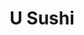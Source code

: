 ---
layout: place
title: "U Sushi"
permalink: /new-jersey/medford/u-sushi.html
stateAbbr: NJ
stateName: New Jersey
cityName: Medford
seo:
  name: "U Sushi"
  type: Restaurant
  links: https://www.usushimedford.com/
description: "U Sushi serves delicious sushi in Medford, New Jersey. Try fresh Japanese dishes for a great dining experience. Available for takeout, delivery, lunch, and dinner."
place_id: ChIJraka3xwxwYkR_Uwopan-u2I
photos:
  - name: >-
      places/ChIJraka3xwxwYkR_Uwopan-u2I/photos/AeeoHcJg_YY8_OSMNnpFjBvcI5VZPGz5kpdy1Kk0s4sNelcDnw8-f6877NNyXBkK0kd8NQa8dnNsIgXkjVO3HzdOdecs62L3NEk1g-dDitASGDpawLXBplM6wZjFYRzVGSaKygd1ZYfFLeHKksJ2XfvGiVpYJ750z5uQuUr9kcmo6D_O1Np_In4U4vD0X3uDKZO6-YZEcmFSegPF3xUqfpKmZo3Tc_iNcDKZNCA4khqUfoKWDEF9WVpkASnDb4u0Q4GF-N7_1yIJHAuYnlD3s5IPxmEg-0d5qe3VmVLdrHIdJ7jbOg
    widthPx: 1639
    heightPx: 2048
    authorAttributions:
      - displayName: U SUSHI ASIAN CUISINE
        uri: https://maps.google.com/maps/contrib/115823374414805127320
        photoUri: >-
          https://lh3.googleusercontent.com/a-/ALV-UjU43uyaxJwm1twzR4gY8RJiu0YF6EHnV5Lp3oarl6ZQh4oTsp0=s100-p-k-no-mo
    flagContentUri: >-
      https://www.google.com/local/imagery/report/?cb_client=maps_api_places.places_api&image_key=!1e10!2sAF1QipOFTUnjKAzRGkOfU39AShQK9cVwHu6wQdZ0zkf_&hl=en-US
    googleMapsUri: >-
      https://www.google.com/maps/place//data=!3m4!1e2!3m2!1sAF1QipOFTUnjKAzRGkOfU39AShQK9cVwHu6wQdZ0zkf_!2e10!4m2!3m1!1s0x89c1311cdf1aa9ad:0x62bbfea9a5284cfd
  - name: >-
      places/ChIJraka3xwxwYkR_Uwopan-u2I/photos/AeeoHcL-9Y29ewzhKkbiCif3gCKKGikLTdCRpr-oy1NKvL83KaWp2ZSBzu5lCHGPMg1zxuim-2ZjH-5Oy8lRN1UWu0p3G3GTwMNhwdiEBBsWF64tAzCbgu4iLuQ0NVp8g9c6Qpq6Op_3KHZWGDKdYYBwtqpwKIqllSaZZvfBgkYByZp0yZUzRXyCeQOlwuxI59m48oeNEslkQUGYAApdqqcqNclhhXvrJS_dYRW-lnSPzNkuuOccNYiestzLuELq83_dLQ79LreIpCbnnNt-km1ziS3yjhbwkm6ksA4Tb8jNDzit0A
    widthPx: 2048
    heightPx: 1152
    authorAttributions:
      - displayName: U SUSHI ASIAN CUISINE
        uri: https://maps.google.com/maps/contrib/115823374414805127320
        photoUri: >-
          https://lh3.googleusercontent.com/a-/ALV-UjU43uyaxJwm1twzR4gY8RJiu0YF6EHnV5Lp3oarl6ZQh4oTsp0=s100-p-k-no-mo
    flagContentUri: >-
      https://www.google.com/local/imagery/report/?cb_client=maps_api_places.places_api&image_key=!1e10!2sAF1QipMySxbBmqTuiA_-7QtK9_vqMKEYRmA0RznL1ND-&hl=en-US
    googleMapsUri: >-
      https://www.google.com/maps/place//data=!3m4!1e2!3m2!1sAF1QipMySxbBmqTuiA_-7QtK9_vqMKEYRmA0RznL1ND-!2e10!4m2!3m1!1s0x89c1311cdf1aa9ad:0x62bbfea9a5284cfd
  - name: >-
      places/ChIJraka3xwxwYkR_Uwopan-u2I/photos/AeeoHcJODSqSle9a1F1nyMCM3ThYNdqvBUc49oAHgXTPSnbKHIp6HbILUFjAWshfVesYo7VXip73jqParqSgR2zRr4nYoXhUM1t6SlGDEeSNwQeY8t-9XwkugEM2cCKPCH5bpE9OFpw0_kOqcifo0cUQLp3rIKtBkOE35RMzvekWhB3bNoy6f-5j2zOA8dgt1spbHnmkBPp4GlBKj90FJb3WdrGfO8-2zbVtx6TPGSsKSMFwasJr_YmMruqSZm0AmvqL-aIBqOu1rP9ZiNJDXgEHdFDnnRUg231V9pNT2ikPYtHZEQ7_dSZ-YCXiTDQZt2Ol1qeRMEMuEW3icPPo3-MO-ZmPFWKb3hpoaeAGplKeB7cq1A351rvkIoYXu7JtwIgoRm90oJQbGbwmpEAejCLlGLeEqO02P3bp4o7W6bTKvJ7hpuA
    widthPx: 640
    heightPx: 480
    authorAttributions:
      - displayName: Veronica Hunter
        uri: https://maps.google.com/maps/contrib/107539841970415354602
        photoUri: >-
          https://lh3.googleusercontent.com/a/ACg8ocLemHYSff8yLnJ6ReZKNDNSGH1sM5kbI_ewyES3TLnUkW3jGw=s100-p-k-no-mo
    flagContentUri: >-
      https://www.google.com/local/imagery/report/?cb_client=maps_api_places.places_api&image_key=!1e10!2sCIHM0ogKEICAgMCwzujw5AE&hl=en-US
    googleMapsUri: >-
      https://www.google.com/maps/place//data=!3m4!1e2!3m2!1sCIHM0ogKEICAgMCwzujw5AE!2e10!4m2!3m1!1s0x89c1311cdf1aa9ad:0x62bbfea9a5284cfd
  - name: >-
      places/ChIJraka3xwxwYkR_Uwopan-u2I/photos/AeeoHcKatMIO7D1l2r0dWLTES0T-uwr9l1AfqdC6NWu-2Sp1PNMGrggBGiNVBP92_m1h3XF-44emg-7vOTck_RpcIcVIjbohFiKwJkMKoN2xDtTh7YLdgmY9fc5hV-vxT8Hjh_8PscxgVx4Imb2nG_rqzfMFPTbi2S4zWAEYxyPI4OjJ8eUdTxx95MDGH4cBocqSPRZf4nnQf1t8WOwcSHBigsE8F6BXEV8VU_CLI3SMTZg2eKcCfm4GJVIxDIaufTKDPuZn6YO7kqpbQUOjRE2lw7c9ujUN3deoJ9AgClgv8cEQ5OQL8KMEm9IvqPp7zVG1iRXiDS0VPIFBHJ_7i3gH8O3cpCqJ4yvQonlNPWa0IHc70ue_RfsU1AitBZFs0DAxOdiGWb9FBhmIBupSxvG0NKip0JQZufTpLvzkWyy0cfz1Hg
    widthPx: 4000
    heightPx: 3000
    authorAttributions:
      - displayName: james dickinson
        uri: https://maps.google.com/maps/contrib/112011970648461936114
        photoUri: >-
          https://lh3.googleusercontent.com/a/ACg8ocKeWg6kS-zAFHpwOxNlzawMLvRnRRBLZmqQhvVl0DlceWfWuQ=s100-p-k-no-mo
    flagContentUri: >-
      https://www.google.com/local/imagery/report/?cb_client=maps_api_places.places_api&image_key=!1e10!2sCIHM0ogKEICAgIDrnNCEOg&hl=en-US
    googleMapsUri: >-
      https://www.google.com/maps/place//data=!3m4!1e2!3m2!1sCIHM0ogKEICAgIDrnNCEOg!2e10!4m2!3m1!1s0x89c1311cdf1aa9ad:0x62bbfea9a5284cfd
  - name: >-
      places/ChIJraka3xwxwYkR_Uwopan-u2I/photos/AeeoHcIgnB8Pz7YVkkSf60h2-qKjRDsJi4iX_7qgyhEFUVTeu_BOjux3g1jETIZzML5CckbpxQsFeQkcHhFxWX7FUskcJ08xPZ1DCHx6W6p5zLBmXcepOZrgLOe5N0aoAzd7aGUu0Eqnp1zVwqA-LACJO6j77wizvUgcFJrD7Uos9CWZdTXgJvLmCkYWZqfyXbYuu8GQINT75NeEgGEeMIzDNyuq1j4cZyjFOCFHZqpYQJcIa2Sxp90a8prcfscQIZoNAn6pcdHIxOFnDeW1Ry8q0t0sOCTsKQMamB_PSpqqSAsrpHCs25Uj5OQy5nIu5Ytq5XOODRAtg1r7NAhSgmORpJQJu-Fg-l9xCIRQcdhVZw6r_93_mJvFynZoou_0HJRO6I5TtSzec_aGgUhb-MDAHnFAl6TThRP8yXKJ2vBJNTffPlrX
    widthPx: 1702
    heightPx: 1276
    authorAttributions:
      - displayName: Alice H
        uri: https://maps.google.com/maps/contrib/112972215720070325583
        photoUri: >-
          https://lh3.googleusercontent.com/a-/ALV-UjWY-eijfXxCXpYNuZkylGL2uUzN-BrFUqfgc9cnqlbVGviYvVE-=s100-p-k-no-mo
    flagContentUri: >-
      https://www.google.com/local/imagery/report/?cb_client=maps_api_places.places_api&image_key=!1e10!2sCIHM0ogKEICAgICd4vGdzQE&hl=en-US
    googleMapsUri: >-
      https://www.google.com/maps/place//data=!3m4!1e2!3m2!1sCIHM0ogKEICAgICd4vGdzQE!2e10!4m2!3m1!1s0x89c1311cdf1aa9ad:0x62bbfea9a5284cfd
  - name: >-
      places/ChIJraka3xwxwYkR_Uwopan-u2I/photos/AeeoHcJ0cViXpFx_ymJbCH5G8jGWwSzgbPHMjIUvwLF6yihDwJyspV90S9XiNRDiZ7sK8AXycFdTkN-IwqBxxDmUZyZxwstSolvxpXL696l3qeRe9K-dyEGLAX7XGyB8mtxNua8LwZXgjtdb7a2D4rNGhE5JqcYLd82mrmXPzgO8SeHbSuJ_eUlLAmWeoDv-qZSjrlJNiN6sZUUKb-oRCraGqRO9sMVJSYemgyqYaDVb2o5qbhUNYUL6i4PnQ7WlQsP3ntehNsLpO6CLRtr-HrOsnn-naaNBVEZXDK2O3QO7MoJwlA
    widthPx: 1702
    heightPx: 1276
    authorAttributions:
      - displayName: U SUSHI ASIAN CUISINE
        uri: https://maps.google.com/maps/contrib/115823374414805127320
        photoUri: >-
          https://lh3.googleusercontent.com/a-/ALV-UjU43uyaxJwm1twzR4gY8RJiu0YF6EHnV5Lp3oarl6ZQh4oTsp0=s100-p-k-no-mo
    flagContentUri: >-
      https://www.google.com/local/imagery/report/?cb_client=maps_api_places.places_api&image_key=!1e10!2sAF1QipPtAUIXKAHfmNd661caw0QKAiKJdHWz7-GIEk_2&hl=en-US
    googleMapsUri: >-
      https://www.google.com/maps/place//data=!3m4!1e2!3m2!1sAF1QipPtAUIXKAHfmNd661caw0QKAiKJdHWz7-GIEk_2!2e10!4m2!3m1!1s0x89c1311cdf1aa9ad:0x62bbfea9a5284cfd
  - name: >-
      places/ChIJraka3xwxwYkR_Uwopan-u2I/photos/AeeoHcL_2jky4R3aHqunEIE0-b97RJe4sfXs9GP6hEmXyiG-JcFeC4GVPztjyjeTzH-QtwwnygGfySIG_CLkGLEyu3KJUZwaeoV0Jmx71Akr9CrDN5RzFzmhZIR36VV6l3_WDwZ4z1QV7hYemRHgEFPGXIVZITd9IOVBvTgDfXHwW8GqNNryQr07Uy8VhmB4jAVK1wbREGtTMLc3Tv80R4UIhOXZqfhkEPAIf0kT3OefhU-zE44-4Gkc1t5vwHBDLx-zSZuum5RV6TrOj31lmc4272yW8lRgb1_Wqx61vVEgi9_U8I_AQkEBeYifOMf2PWrxi74Wo9gIuwwgdRzP5BmlfitQ-gXlPLC_Ey81262_eYKB2HIqTr8PoX7lsi19utZaRTIgukcv888Kgp0atW9GtISnjMruPhsWE4-W-OekVyFkIP9V
    widthPx: 3000
    heightPx: 4000
    authorAttributions:
      - displayName: james dickinson
        uri: https://maps.google.com/maps/contrib/112011970648461936114
        photoUri: >-
          https://lh3.googleusercontent.com/a/ACg8ocKeWg6kS-zAFHpwOxNlzawMLvRnRRBLZmqQhvVl0DlceWfWuQ=s100-p-k-no-mo
    flagContentUri: >-
      https://www.google.com/local/imagery/report/?cb_client=maps_api_places.places_api&image_key=!1e10!2sCIHM0ogKEICAgIC_06P8gQE&hl=en-US
    googleMapsUri: >-
      https://www.google.com/maps/place//data=!3m4!1e2!3m2!1sCIHM0ogKEICAgIC_06P8gQE!2e10!4m2!3m1!1s0x89c1311cdf1aa9ad:0x62bbfea9a5284cfd
  - name: >-
      places/ChIJraka3xwxwYkR_Uwopan-u2I/photos/AeeoHcImXB-x7i8G6QfPxrNZA5qNgADMZ56xxa0jVgYewPoVfm4HZG9gTBBcqpv-6-VfO3xGXUvzp97o4dDiOUDKJdQrjAGsNFSkfK47mlstt0eHuRDH4Q-NIfUCfnoTM9WH0en-aM5tu6D7dugOYblIVvdXEe-AUFlJtimotC3iJZ_w2u7mOMI8gSwBOateYJFsnX1Wv0WjysBkLNaNge5cRjOPyPiKwa8asYkwNamNxtkgbi6xU3pJxDhpmLGmTdl85PmXQtcFclZrMQCmZChnuR7rMzCCdFYWApmmjDqJ4yZIDKAKxSwfg00Bkk6puPQ4br2LBQD_judqD_houUhSp_vrqpZdKaTjPeGbItcQvefJXOO12uCuSWdVxTnpzJ-L1hmLIrYdhJ2NYdCW3K53zX4MZQOBNWNVwEjDU0BJzKu67g
    widthPx: 3000
    heightPx: 4000
    authorAttributions:
      - displayName: james dickinson
        uri: https://maps.google.com/maps/contrib/112011970648461936114
        photoUri: >-
          https://lh3.googleusercontent.com/a/ACg8ocKeWg6kS-zAFHpwOxNlzawMLvRnRRBLZmqQhvVl0DlceWfWuQ=s100-p-k-no-mo
    flagContentUri: >-
      https://www.google.com/local/imagery/report/?cb_client=maps_api_places.places_api&image_key=!1e10!2sCIHM0ogKEICAgIC9vZXmIA&hl=en-US
    googleMapsUri: >-
      https://www.google.com/maps/place//data=!3m4!1e2!3m2!1sCIHM0ogKEICAgIC9vZXmIA!2e10!4m2!3m1!1s0x89c1311cdf1aa9ad:0x62bbfea9a5284cfd
  - name: >-
      places/ChIJraka3xwxwYkR_Uwopan-u2I/photos/AeeoHcKC2L_hMkdOF71fWrmgzEfHh5RDFm7WNRftJZfwnvjik9er5Ot1df364Gdoc-VGx5rgvNLRcbmV-neyUHe2vrqlXIDuKf5-y-ERQaIAXRBS5q_k-yD8VdvLzUH74g7NxFDdoOf3jENVh9j7bFBRkGPKCdpekyMQRfeOhgi-fMcA_DebGesmJJydGyVT55KmRaHx0if4MkgRiu8bj_OL7blFoThZvBlcF650JBgx-GWBUDKWTpSN3skvY3DeEWnBIWM6qkLzoV2aRsHNhg-Xb8P4G4Gx8_bX2A0_PJenorhKVQ
    widthPx: 2908
    heightPx: 3877
    authorAttributions:
      - displayName: U SUSHI ASIAN CUISINE
        uri: https://maps.google.com/maps/contrib/115823374414805127320
        photoUri: >-
          https://lh3.googleusercontent.com/a-/ALV-UjU43uyaxJwm1twzR4gY8RJiu0YF6EHnV5Lp3oarl6ZQh4oTsp0=s100-p-k-no-mo
    flagContentUri: >-
      https://www.google.com/local/imagery/report/?cb_client=maps_api_places.places_api&image_key=!1e10!2sAF1QipMVCH4wydzrSArLkiSKzgplKtQY6Cs8F1M86iWe&hl=en-US
    googleMapsUri: >-
      https://www.google.com/maps/place//data=!3m4!1e2!3m2!1sAF1QipMVCH4wydzrSArLkiSKzgplKtQY6Cs8F1M86iWe!2e10!4m2!3m1!1s0x89c1311cdf1aa9ad:0x62bbfea9a5284cfd
  - name: >-
      places/ChIJraka3xwxwYkR_Uwopan-u2I/photos/AeeoHcL1EAs426qb9fRx799u0tODVC6wd1MvGuHvLQlPdYqPmGB5_kTahq358TF_fkbu9Ll-ORVoYZl8ebnpXXTiHNTbExSmk62H2drHXgiA7V_TTFktlyHGMiNBAxxQxt4zteBUjPW9IWEqfk001HYxnYyosDOtfhAxvoO6cQQzgKC813UQKo89Elm6h81hWRbsUHWyI8KFYS-f646y2D2xR6hWd658W6zoJMzUgPhNEj6kvvLGEUyDWkxTC2B_hmPjSf8PsPAUUOTsl0kHHg_lApiBS6Vqys445uThnyMuHxkvvrIlu6anwSmQliXOGRVmnZb_bvCem9AkretBqONZ-TflerNPM0HX5HiXKtOVNhk0Psh543HynybQjVdmFEymCn_y9uiChgY5-dnbIFr6j9cJgUjJVSO3zYh2Z1WnXI6Pmg
    widthPx: 3024
    heightPx: 4032
    authorAttributions:
      - displayName: '#Hashtag SteveJ'
        uri: https://maps.google.com/maps/contrib/108821826773595533454
        photoUri: >-
          https://lh3.googleusercontent.com/a-/ALV-UjX9vanfj_S88tZT1iFBPeHB2rFx6XkO-EY_BHlCNg0kBXYDw19TbA=s100-p-k-no-mo
    flagContentUri: >-
      https://www.google.com/local/imagery/report/?cb_client=maps_api_places.places_api&image_key=!1e10!2sCIHM0ogKEICAgICe4uekGA&hl=en-US
    googleMapsUri: >-
      https://www.google.com/maps/place//data=!3m4!1e2!3m2!1sCIHM0ogKEICAgICe4uekGA!2e10!4m2!3m1!1s0x89c1311cdf1aa9ad:0x62bbfea9a5284cfd
address: 200 Tuckerton Rd suite 8, Medford, NJ 08055, USA
street: 200 Tuckerton Rd suite 8
city: Medford
state: NJ
zip: '08055'
country: USA
neighborhood: null
latitude: '39.869431'
longitude: '-74.848716'
accessibility_options:
  wheelchairAccessibleParking: true
  wheelchairAccessibleEntrance: true
  wheelchairAccessibleRestroom: true
  wheelchairAccessibleSeating: true
business_status: OPERATIONAL
name: U Sushi
google_maps_links:
  directionsUri: >-
    https://www.google.com/maps/dir//''/data=!4m7!4m6!1m1!4e2!1m2!1m1!1s0x89c1311cdf1aa9ad:0x62bbfea9a5284cfd!3e0
  placeUri: https://maps.google.com/?cid=7114560040935640317
  writeAReviewUri: >-
    https://www.google.com/maps/place//data=!4m3!3m2!1s0x89c1311cdf1aa9ad:0x62bbfea9a5284cfd!12e1
  reviewsUri: >-
    https://www.google.com/maps/place//data=!4m4!3m3!1s0x89c1311cdf1aa9ad:0x62bbfea9a5284cfd!9m1!1b1
  photosUri: >-
    https://www.google.com/maps/place//data=!4m3!3m2!1s0x89c1311cdf1aa9ad:0x62bbfea9a5284cfd!10e5
primary_type: Asian Restaurant
opening_hours:
  regular: null
  current: null
secondary_opening_hours:
  regular:
    weekdayDescriptions: null
    type: null
  current:
    weekdayDescriptions: null
    type: null
phone: (856) 334-8898
price_level: PRICE_LEVEL_MODERATE
price_range: $20 &ndash; $30
rating: '4.7'
rating_count: 95
website: https://www.usushimedford.com/
reviews:
  - name: >-
      places/ChIJraka3xwxwYkR_Uwopan-u2I/reviews/ChZDSUhNMG9nS0VJQ0FnSUM5dmVXa0V3EAE
    relativePublishTimeDescription: 2 months ago
    rating: 5
    text:
      text: >-
        Best sashimi in the Medford/Tabernacle area hands down. Service is
        excellent. Hibachi dishes are great. Hot and sour soup is the best I've
        had. Highly recommend.
      languageCode: en
    originalText:
      text: >-
        Best sashimi in the Medford/Tabernacle area hands down. Service is
        excellent. Hibachi dishes are great. Hot and sour soup is the best I've
        had. Highly recommend.
      languageCode: en
    authorAttribution:
      displayName: james dickinson
      uri: https://www.google.com/maps/contrib/112011970648461936114/reviews
      photoUri: >-
        https://lh3.googleusercontent.com/a/ACg8ocKeWg6kS-zAFHpwOxNlzawMLvRnRRBLZmqQhvVl0DlceWfWuQ=s128-c0x00000000-cc-rp-mo-ba5
    publishTime: '2025-02-05T21:15:15.267750Z'
    flagContentUri: >-
      https://www.google.com/local/review/rap/report?postId=ChZDSUhNMG9nS0VJQ0FnSUM5dmVXa0V3EAE&d=17924085&t=1
    googleMapsUri: >-
      https://www.google.com/maps/reviews/data=!4m6!14m5!1m4!2m3!1sChZDSUhNMG9nS0VJQ0FnSUM5dmVXa0V3EAE!2m1!1s0x89c1311cdf1aa9ad:0x62bbfea9a5284cfd
  - name: >-
      places/ChIJraka3xwxwYkR_Uwopan-u2I/reviews/ChZDSUhNMG9nS0VJQ0FnSURmd3Ztb1pREAE
    relativePublishTimeDescription: 3 months ago
    rating: 5
    text:
      text: >-
        This was the best experience of my life. Literally the best sushi I’ve
        ever had in the universe. I got the spicy tuna roll and I actually
        started crying when I had a bite. Literally so good, i also got the
        dragon ball or whatever and i was a little hesitant because idk wtf a
        dragon ball was but it was soooo good. They ate! Oh and my brother got
        the hibachi steak… it was so good too def recommend. If you live in
        Medford and never been here you live under a rock
      languageCode: en
    originalText:
      text: >-
        This was the best experience of my life. Literally the best sushi I’ve
        ever had in the universe. I got the spicy tuna roll and I actually
        started crying when I had a bite. Literally so good, i also got the
        dragon ball or whatever and i was a little hesitant because idk wtf a
        dragon ball was but it was soooo good. They ate! Oh and my brother got
        the hibachi steak… it was so good too def recommend. If you live in
        Medford and never been here you live under a rock
      languageCode: en
    authorAttribution:
      displayName: Jord B
      uri: https://www.google.com/maps/contrib/102344881576104282778/reviews
      photoUri: >-
        https://lh3.googleusercontent.com/a/ACg8ocJYco2HpYwXApJgJF2ic8eGau_RHA0CUnqBbxr8RVkHpMa2=s128-c0x00000000-cc-rp-mo
    publishTime: '2025-01-05T00:19:44.674765Z'
    flagContentUri: >-
      https://www.google.com/local/review/rap/report?postId=ChZDSUhNMG9nS0VJQ0FnSURmd3Ztb1pREAE&d=17924085&t=1
    googleMapsUri: >-
      https://www.google.com/maps/reviews/data=!4m6!14m5!1m4!2m3!1sChZDSUhNMG9nS0VJQ0FnSURmd3Ztb1pREAE!2m1!1s0x89c1311cdf1aa9ad:0x62bbfea9a5284cfd
  - name: >-
      places/ChIJraka3xwxwYkR_Uwopan-u2I/reviews/ChZDSUhNMG9nS0VJQ0FnSUQydzRyTFdnEAE
    relativePublishTimeDescription: 3 weeks ago
    rating: 5
    text:
      text: >-
        We ordered Tiger rolls and Salmon skin salads.

        The presentation of the two rectagular platters was captivating and
        unexpected. We smiled at the dry ice smoke coming out of a ceramic
        container to resemble a volcano.

        The crispy Salmon skins on the green salad reminded me of crispy bacon.

        Vhuntermassage LLC
      languageCode: en
    originalText:
      text: >-
        We ordered Tiger rolls and Salmon skin salads.

        The presentation of the two rectagular platters was captivating and
        unexpected. We smiled at the dry ice smoke coming out of a ceramic
        container to resemble a volcano.

        The crispy Salmon skins on the green salad reminded me of crispy bacon.

        Vhuntermassage LLC
      languageCode: en
    authorAttribution:
      displayName: Veronica Hunter
      uri: https://www.google.com/maps/contrib/107539841970415354602/reviews
      photoUri: >-
        https://lh3.googleusercontent.com/a/ACg8ocLemHYSff8yLnJ6ReZKNDNSGH1sM5kbI_ewyES3TLnUkW3jGw=s128-c0x00000000-cc-rp-mo-ba6
    publishTime: '2025-03-18T22:15:39.555545Z'
    flagContentUri: >-
      https://www.google.com/local/review/rap/report?postId=ChZDSUhNMG9nS0VJQ0FnSUQydzRyTFdnEAE&d=17924085&t=1
    googleMapsUri: >-
      https://www.google.com/maps/reviews/data=!4m6!14m5!1m4!2m3!1sChZDSUhNMG9nS0VJQ0FnSUQydzRyTFdnEAE!2m1!1s0x89c1311cdf1aa9ad:0x62bbfea9a5284cfd
  - name: >-
      places/ChIJraka3xwxwYkR_Uwopan-u2I/reviews/ChdDSUhNMG9nS0VJQ0FnTURnd09mR3BBRRAB
    relativePublishTimeDescription: a month ago
    rating: 5
    text:
      text: >-
        I'd give this place 10 stars if I could. The food is awesome and the
        service is always great.


        I've been to manu sushi places all across the country and this is some
        of the best food I've had. Great sushi and it's a big bonus that their
        other food is excellent as well.
      languageCode: en
    originalText:
      text: >-
        I'd give this place 10 stars if I could. The food is awesome and the
        service is always great.


        I've been to manu sushi places all across the country and this is some
        of the best food I've had. Great sushi and it's a big bonus that their
        other food is excellent as well.
      languageCode: en
    authorAttribution:
      displayName: Brad Schwarze
      uri: https://www.google.com/maps/contrib/114331905560131844526/reviews
      photoUri: >-
        https://lh3.googleusercontent.com/a-/ALV-UjX0YvFsb8t4LrMEShW4vq05GlqyCpnCnPWz4d9WiKKzlH17b0re=s128-c0x00000000-cc-rp-mo
    publishTime: '2025-02-21T23:33:44.681507Z'
    flagContentUri: >-
      https://www.google.com/local/review/rap/report?postId=ChdDSUhNMG9nS0VJQ0FnTURnd09mR3BBRRAB&d=17924085&t=1
    googleMapsUri: >-
      https://www.google.com/maps/reviews/data=!4m6!14m5!1m4!2m3!1sChdDSUhNMG9nS0VJQ0FnTURnd09mR3BBRRAB!2m1!1s0x89c1311cdf1aa9ad:0x62bbfea9a5284cfd
  - name: >-
      places/ChIJraka3xwxwYkR_Uwopan-u2I/reviews/ChZDSUhNMG9nS0VJQ0FnSUNlNHVmUWRBEAE
    relativePublishTimeDescription: 2 years ago
    rating: 4
    text:
      text: >-
        Heard many things about USushi so I gave it a try. Place was quiet, and
        not many tables taken so we were sat right away. They had a lot of take
        out going on. The waitstaff was fast and courteous. The food was good.
        The spicy kani salad very tasty as well as the beef negimaki. The dragon
        balls appetizer was good and unique. Both rolls were very good and the
        presentation was beyond good.
      languageCode: en
    originalText:
      text: >-
        Heard many things about USushi so I gave it a try. Place was quiet, and
        not many tables taken so we were sat right away. They had a lot of take
        out going on. The waitstaff was fast and courteous. The food was good.
        The spicy kani salad very tasty as well as the beef negimaki. The dragon
        balls appetizer was good and unique. Both rolls were very good and the
        presentation was beyond good.
      languageCode: en
    authorAttribution:
      displayName: '#Hashtag SteveJ'
      uri: https://www.google.com/maps/contrib/108821826773595533454/reviews
      photoUri: >-
        https://lh3.googleusercontent.com/a-/ALV-UjX9vanfj_S88tZT1iFBPeHB2rFx6XkO-EY_BHlCNg0kBXYDw19TbA=s128-c0x00000000-cc-rp-mo-ba7
    publishTime: '2022-09-09T23:37:39.629175Z'
    flagContentUri: >-
      https://www.google.com/local/review/rap/report?postId=ChZDSUhNMG9nS0VJQ0FnSUNlNHVmUWRBEAE&d=17924085&t=1
    googleMapsUri: >-
      https://www.google.com/maps/reviews/data=!4m6!14m5!1m4!2m3!1sChZDSUhNMG9nS0VJQ0FnSUNlNHVmUWRBEAE!2m1!1s0x89c1311cdf1aa9ad:0x62bbfea9a5284cfd
parking_options:
  freeParkingLot: true
payment_options:
  acceptsCreditCards: true
  acceptsDebitCards: true
  acceptsCashOnly: false
  acceptsNfc: true
allow_dogs: null
curbside_pickup: null
delivery: true
dine_in: true
good_for_children: true
good_for_groups: null
good_for_sports: false
live_music: false
menu_for_children: null
outdoor_seating: false
reservable: true
restroom: true
serves_beer: false
serves_breakfast: null
serves_brunch: false
serves_cocktails: false
serves_coffee: null
serves_dinner: true
serves_dessert: true
serves_lunch: true
serves_vegetarian_food: true
serves_wine: false
takeout: true
summary: null

---